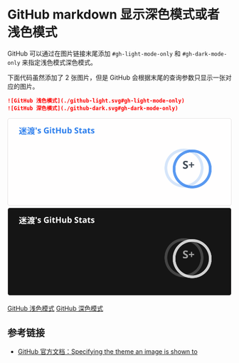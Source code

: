# GitHub markdown 显示深色模式或者浅色模式

GitHub 可以通过在图片链接末尾添加 `#gh-light-mode-only` 和 `#gh-dark-mode-only` 来指定浅色模式深色模式。

下面代码虽然添加了 2 张图片，但是 GitHub 会根据末尾的查询参数只显示一张对应的图片。

```md
![GitHub 浅色模式](./github-light.svg#gh-light-mode-only)
![GitHub 深色模式](./github-dark.svg#gh-dark-mode-only)
```

![GitHub 浅色模式](./github-light.svg#gh-light-mode-only)
![GitHub 深色模式](./github-dark.svg#gh-dark-mode-only)

[GitHub 浅色模式](./github-light.svg#gh-light-mode-only)
[GitHub 深色模式](./github-dark.svg#gh-dark-mode-only)

## 参考链接

- [GitHub 官方文档：Specifying the theme an image is shown to](https://docs.github.com/cn/get-started/writing-on-github/getting-started-with-writing-and-formatting-on-github/basic-writing-and-formatting-syntax#specifying-the-theme-an-image-is-shown-to)
